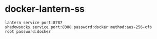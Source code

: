 # docker-lantern-ss
    lantern service port:8787
    shadowsocks service port:8388 password:docker method:aes-256-cfb
    root password:docker
